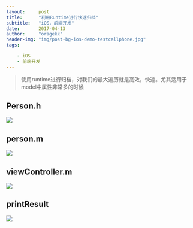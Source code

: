 ```yaml
---
layout:     post
title:      "利用Runtime进行快速归档"
subtitle:   "iOS，前端开发"
date:       2017-04-13
author:     "oragekk"
header-img: "img/post-bg-ios-demo-testcallphone.jpg"
tags:

    - iOS
    - 前端开发 
---
```


> 使用runtime进行归档，对我们的最大遍历就是高效，快速。尤其适用于model中属性非常多的时候

## Person.h
![](http://i2.muimg.com/567571/e2afe593e10c0c78.png)

## person.m
![](http://i4.buimg.com/567571/713e554a5fd04e13.png)

## viewController.m
![](http://i1.piimg.com/567571/0333be9f5d16fd96.png)

## printResult
![](http://i4.buimg.com/567571/5b12de7ec090769f.png)